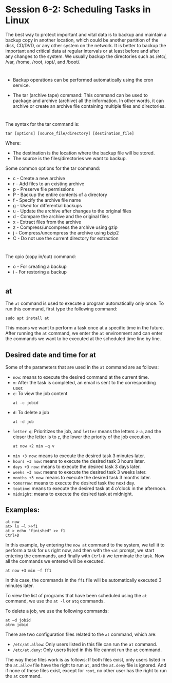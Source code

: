 # Session 6-2: Scheduling Tasks in Linux

The best way to protect important and vital data is to backup and maintain a backup copy in another location, which could be another partition of the disk, CD/DVD, or any other system on the network. It is better to backup the important and critical data at regular intervals or at least before and after any changes to the system. We usually backup the directories such as /etc/, /var, /home, /root, /opt/, and /boot/.

#
- Backup operations can be performed automatically using the cron service.


- The tar (archive tape) command: This command can be used to package and archive (archive) all the information. In other words, it can archive or create an archive file containing multiple files and directories.

#
The syntax for the tar command is:
```
tar [options] [source_file/directory] [destination_file]
```
Where:
- The destination is the location where the backup file will be stored.
- The source is the files/directories we want to backup.

Some common options for the tar command:
- c - Create a new archive
- r - Add files to an existing archive
- p - Preserve file permissions
- P - Backup the entire contents of a directory
- f - Specify the archive file name
- g - Used for differential backups
- u - Update the archive after changes to the original files
- d - Compare the archive and the original files
- x - Extract files from the archive
- z - Compress/uncompress the archive using gzip
- j - Compress/uncompress the archive using bzip2
- C - Do not use the current directory for extraction

#
The cpio (copy in/out) command:
- o - For creating a backup
- i - For restoring a backup

#

## at 

The `at` command is used to execute a program automatically only once. To run this command, first type the following command:
```
sudo apt install at
```
This means we want to perform a task once at a specific time in the future. After running the `at` command, we enter the `at` environment and can enter the commands we want to be executed at the scheduled time line by line.

## Desired date and time for at

Some of the parameters that are used in the `at` command are as follows:
- `now`: means to execute the desired command at the current time.
- `m`: After the task is completed, an email is sent to the corresponding user.
- `c`: To view the job content
  ```
  at –c jobid
  ```
- `d`: To delete a job
  ```
  at –d job
  ```
- `letter q`: Prioritizes the job, and `letter` means the letters `z-a`, and the closer the letter is to `z`, the lower the priority of the job execution.
  ```
  at now +2 min –q v
  ```
- `min +3 now`: means to execute the desired task 3 minutes later.
- `hours +3 now`: means to execute the desired task 3 hours later.
- `days +3 now`: means to execute the desired task 3 days later.
- `weeks +3 now`: means to execute the desired task 3 weeks later.
- `months +3 now`: means to execute the desired task 3 months later.
- `tomorrow`: means to execute the desired task the next day.
- `teatime`: means to execute the desired task at 4 o'clock in the afternoon.
- `midnight`: means to execute the desired task at midnight.

## Examples:

```
at now
at> ls –l >>f1
at > echo "finished" >> f1
Ctrl+D
```
In this example, by entering the `now at` command to the system, we tell it to perform a task for us right now, and then with the `<at` prompt, we start entering the commands, and finally with `Ctrl+D` we terminate the task. Now all the commands we entered will be executed.

```
at now +3 min –f ff1
```
In this case, the commands in the `ff1` file will be automatically executed 3 minutes later.

To view the list of programs that have been scheduled using the `at` command, we use the `at -l` or `atq` commands.

To delete a job, we use the following commands:
```
at –d jobid
atrm jobid
```

There are two configuration files related to the `at` command, which are:
- `/etc/at.allow`: Only users listed in this file can run the `at` command.
- `/etc/at.deny`: Only users listed in this file cannot run the `at` command.

The way these files work is as follows:
If both files exist, only users listed in the `at.allow` file have the right to run `at`, and the `at.deny` file is ignored.
And if none of these files exist, except for `root`, no other user has the right to run the `at` command.

#